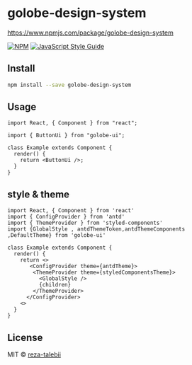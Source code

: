 # golobe-design-system

https://www.npmjs.com/package/golobe-design-system

[![NPM](https://img.shields.io/npm/v/golobe-design-system.svg)](https://www.npmjs.com/package/golobe-design-system) [![JavaScript Style Guide](https://img.shields.io/badge/code_style-standard-brightgreen.svg)](https://standardjs.com)

## Install

```bash
npm install --save golobe-design-system
```

## Usage

```tsx
import React, { Component } from "react";

import { ButtonUi } from "golobe-ui";

class Example extends Component {
  render() {
    return <ButtonUi />;
  }
}
```

## style & theme

```tsx
import React, { Component } from 'react'
import { ConfigProvider } from 'antd'
import { ThemeProvider } from 'styled-components'
import {GlobalStyle , antdThemeToken,antdThemeComponents ,DefaultTheme} from 'golobe-ui'

class Example extends Component {
  render() {
    return <>
       <ConfigProvider theme={antdTheme}>
        <ThemeProvider theme={styledComponentsTheme}>
          <GlobalStyle />
          {children}
        </ThemeProvider>
      </ConfigProvider>
    <>
  }
}
```

## License

MIT © [reza-talebii](https://github.com/reza-talebii)
